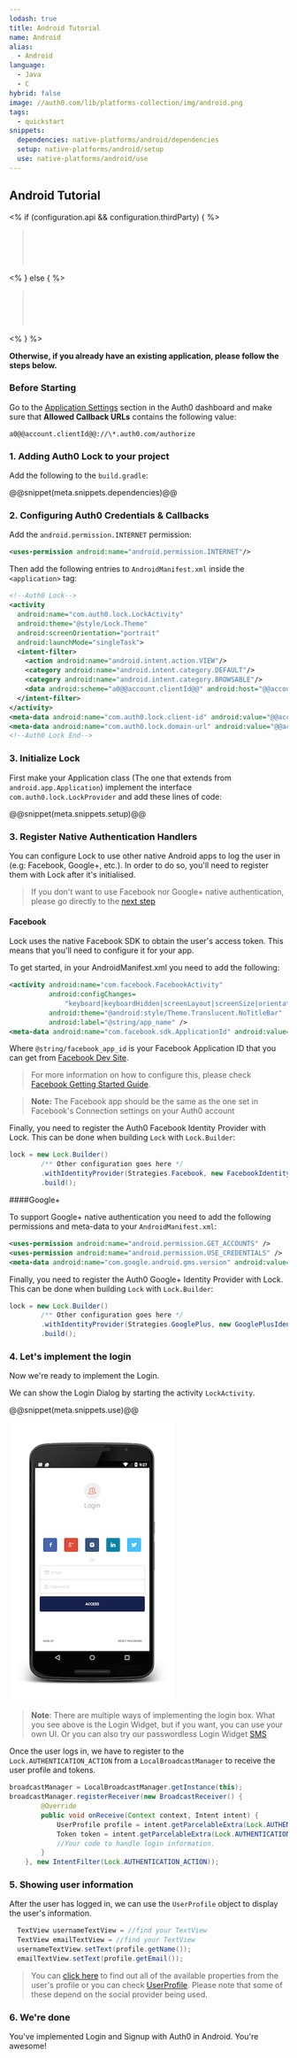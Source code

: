 ```yaml
---
lodash: true
title: Android Tutorial
name: Android
alias:
  - Android
language: 
  - Java
  - C
hybrid: false
image: //auth0.com/lib/platforms-collection/img/android.png
tags:
  - quickstart
snippets:
  dependencies: native-platforms/android/dependencies
  setup: native-platforms/android/setup
  use: native-platforms/android/use
---
```


## Android Tutorial

<% if (configuration.api && configuration.thirdParty) { %>

<div class="package" style="text-align: center;">
  <blockquote>
    <a href="/native-mobile-samples/master/create-package?path=Android/basic-sample&type=replace&filePath=Android/basic-sample/app/src/main/res/values/auth0.xml@@account.clientParam@@" class="btn btn-lg btn-success btn-package" style="text-transform: uppercase; color: white">
      <span style="display: block">Download a Seed project</span>
      <% if (account.userName) { %>
      <span class="smaller" style="display:block; font-size: 11px">with your Auth0 API Keys already set and configured</span>
      <% } %>
    </a>
  </blockquote>
</div>

<% } else  { %>

<div class="package" style="text-align: center;">
  <blockquote>
    <a href="/native-mobile-samples/master/create-package?path=Android/basic-sample&type=replace&filePath=Android/basic-sample/app/src/main/res/values/auth0.xml@@account.clientParam@@" class="btn btn-lg btn-success btn-package" style="text-transform: uppercase; color: white">
      <span style="display: block">Download a Seed project</span>
      <% if (account.userName) { %>
      <span class="smaller" style="display:block; font-size: 11px">with your Auth0 API Keys already set and configured</span>
      <% } %>
    </a>
  </blockquote>
</div>

<% } %>

**Otherwise, if you already have an existing application, please follow the steps below.**

### Before Starting

<div class="setup-callback">
  <p>Go to the <a href="@@uiAppSettingsURL@@">Application Settings</a> section in the Auth0 dashboard and make sure that <b>Allowed Callback URLs</b> contains the following value:</p>
  <pre><code>a0@@account.clientId@@://\*.auth0.com/authorize</code></pre>
</div>

### 1. Adding Auth0 Lock to your project

Add the following to the `build.gradle`:

@@snippet(meta.snippets.dependencies)@@

### 2. Configuring Auth0 Credentials & Callbacks

Add the `android.permission.INTERNET` permission:

```xml
<uses-permission android:name="android.permission.INTERNET"/>
```

Then add the following entries to `AndroidManifest.xml` inside the `<application>` tag:

```xml
<!--Auth0 Lock-->
<activity
  android:name="com.auth0.lock.LockActivity"
  android:theme="@style/Lock.Theme"
  android:screenOrientation="portrait"
  android:launchMode="singleTask">
  <intent-filter>
    <action android:name="android.intent.action.VIEW"/>
    <category android:name="android.intent.category.DEFAULT"/>
    <category android:name="android.intent.category.BROWSABLE"/>
    <data android:scheme="a0@@account.clientId@@" android:host="@@account.namespace@@"/>
  </intent-filter>
</activity>
<meta-data android:name="com.auth0.lock.client-id" android:value="@@account.clientId@@"/>
<meta-data android:name="com.auth0.lock.domain-url" android:value="@@account.namespace@@"/>
<!--Auth0 Lock End-->
```


### 3. Initialize Lock

First make your Application class (The one that extends from `android.app.Application`) implement the interface `com.auth0.lock.LockProvider` and add these lines of code:

@@snippet(meta.snippets.setup)@@

### 3. Register Native Authentication Handlers

You can configure Lock to use other native Android apps to log the user in (e.g: Facebook, Google+, etc.). In order to do so, you'll need to register them with Lock after it's initialised.

> If you don't want to use Facebook nor Google+ native authentication, please go directly to the [next step](#9)

#### Facebook

Lock uses the native Facebook SDK to obtain the user's access token. This means that you'll need to configure it for your app.

To get started, in your AndroidManifest.xml you need to add the following:

```xml
<activity android:name="com.facebook.FacebookActivity"
          android:configChanges=
              "keyboard|keyboardHidden|screenLayout|screenSize|orientation"
          android:theme="@android:style/Theme.Translucent.NoTitleBar"
          android:label="@string/app_name" />
<meta-data android:name="com.facebook.sdk.ApplicationId" android:value="@string/facebook_app_id"/>
```

Where `@string/facebook_app_id` is your Facebook Application ID that you can get from [Facebook Dev Site](https://developers.facebook.com/apps).

> For more information on how to configure this, please check [Facebook Getting Started Guide](https://developers.facebook.com/docs/android/getting-started).

> **Note:** The Facebook app should be the same as the one set in Facebook's Connection settings on your Auth0 account

Finally, you need to register the Auth0 Facebook Identity Provider with Lock. This can be done when building `Lock` with `Lock.Builder`:

```java
lock = new Lock.Builder()
        /** Other configuration goes here */
        .withIdentityProvider(Strategies.Facebook, new FacebookIdentityProvider(this))
        .build();
```

####Google+

To support Google+ native authentication you need to add the following permissions and meta-data to your `AndroidManifest.xml`:

```xml
<uses-permission android:name="android.permission.GET_ACCOUNTS" />
<uses-permission android:name="android.permission.USE_CREDENTIALS" />
<meta-data android:name="com.google.android.gms.version" android:value="@integer/google_play_services_version" />
```

Finally, you need to register the Auth0 Google+ Identity Provider with Lock. This can be done when building `Lock` with `Lock.Builder`:

```java
lock = new Lock.Builder()
        /** Other configuration goes here */
        .withIdentityProvider(Strategies.GooglePlus, new GooglePlusIdentityProvider(this))
        .build();
```

### 4. Let's implement the login

Now we're ready to implement the Login.

We can show the Login Dialog by starting the activity `LockActivity`.

@@snippet(meta.snippets.use)@@

[![Lock.png](/media/articles/native-platforms/android/Lock-Widget-Android-Screenshot.png)](https://auth0.com)

> **Note**: There are multiple ways of implementing the login box. What you see above is the Login Widget, but if you want, you can use your own UI.
> Or you can also try our passwordless Login Widget [SMS](https://github.com/auth0/Lock.Android#sms)

Once the user logs in, we have to register to the `Lock.AUTHENTICATION_ACTION` from a `LocalBroadcastManager` to receive the user profile and tokens.

```java
broadcastManager = LocalBroadcastManager.getInstance(this);
broadcastManager.registerReceiver(new BroadcastReceiver() {
        @Override
        public void onReceive(Context context, Intent intent) {
            UserProfile profile = intent.getParcelableExtra(Lock.AUTHENTICATION_ACTION_PROFILE_PARAMETER);
            Token token = intent.getParcelableExtra(Lock.AUTHENTICATION_ACTION_TOKEN_PARAMETER);
            //Your code to handle login information.
        }
    }, new IntentFilter(Lock.AUTHENTICATION_ACTION));
```

### 5. Showing user information

After the user has logged in, we can use the `UserProfile` object to display the user's information.

```java
  TextView usernameTextView = //find your TextView
  TextView emailTextView = //find your TextView
  usernameTextView.setText(profile.getName());
  emailTextView.setText(profile.getEmail());
```

> You can [click here](/user-profile) to find out all of the available properties from the user's profile or you can check [UserProfile](https://github.com/auth0/Lock.Android/blob/master/android-core/src/main/java/com/auth0/core/UserProfile.java). Please note that some of these depend on the social provider being used.

### 6. We're done

You've implemented Login and Signup with Auth0 in Android. You're awesome!
